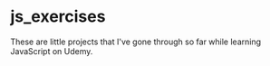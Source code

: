 # js_exercises
These are little projects that I've gone through so far while learning JavaScript on Udemy. 